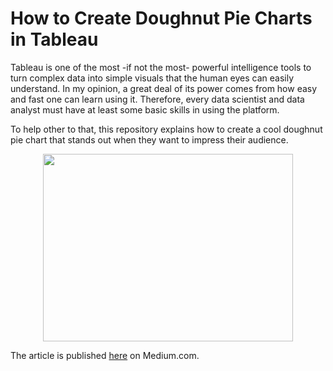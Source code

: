 # How to Create Doughnut Pie Charts in Tableau

Tableau is one of the most -if not the most- powerful intelligence tools to turn complex data into simple visuals that the human eyes can easily understand. In my opinion, a great deal of its power comes from how easy and fast one can learn using it. Therefore, every data scientist and data analyst must have at least some basic skills in using the platform. 

To help other to that, this repository explains how to create a cool doughnut pie chart that stands out when they want to impress their audience.

<p align="center">
<img src="https://user-images.githubusercontent.com/26442702/136992272-07937f02-0621-464e-8670-e6306e510c78.jpg" width="400" height="300">
</p>

The article is published [here](https://omassoft123.medium.com/how-to-create-doughnut-pie-charts-in-tableau-8c7c915d0d1a) on Medium.com.
